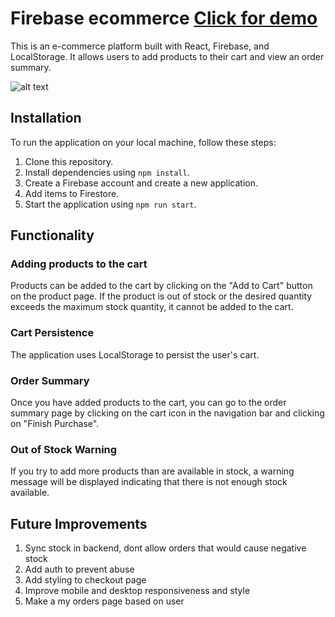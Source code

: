# Firebase ecommerce [Click for demo](https://proyecto-final-alexander.vercel.app/)

This is an e-commerce platform built with React, Firebase, and LocalStorage. It allows users to add products to their cart and view an order summary.

![alt text](https://github.com/agusalex/Preentrega2-Alexander/blob/main/acelerated-compressed.gif?raw=true)

## Installation

To run the application on your local machine, follow these steps:

1. Clone this repository.
2. Install dependencies using `npm install`.
3. Create a Firebase account and create a new application.
4. Add items to Firestore.
5. Start the application using `npm run start`.

## Functionality

### Adding products to the cart

Products can be added to the cart by clicking on the "Add to Cart" button on the product page. If the product is out of stock or the desired quantity exceeds the maximum stock quantity, it cannot be added to the cart.

### Cart Persistence

The application uses LocalStorage to persist the user's cart.

### Order Summary

Once you have added products to the cart, you can go to the order summary page by clicking on the cart icon in the navigation bar and clicking on "Finish Purchase".

### Out of Stock Warning

If you try to add more products than are available in stock, a warning message will be displayed indicating that there is not enough stock available.

## Future Improvements

1. Sync stock in backend, dont allow orders that would cause negative stock 
2. Add auth to prevent abuse
3. Add styling to checkout page
4. Improve mobile and desktop responsiveness and style
5. Make a my orders page based on user
